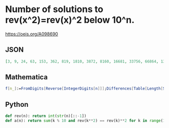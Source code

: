 # Number of solutions to rev\(x^2\)\=rev\(x\)^2 below 10^n\.
https://oeis.org/A098690
## JSON
```JSON
[3, 9, 24, 63, 153, 362, 819, 1810, 3872, 8160, 16681, 33756, 66864, 130937, 251982, 480793, 903981, 1685563, 3106008, 5677863, 10276935, 18464658, 32891187, 58169964, 102136772, 178096364, 308593319, 531191384, 909227946, 1546356485, 2617639292]
```
## Mathematica
```Mathematica
f[n_]:=FromDigits[Reverse[IntegerDigits[n]]];Differences[Table[Length[Select[Range[10^n],f[#^2]==f[#]^2&]],{n,0,6}]] (* _Geoffrey Critzer_, Dec 18 2013 *)
```
## Python
```Python
def rev(n): return int(str(n)[::-1])
def a(n): return sum(k % 10 and rev(k**2) == rev(k)**2 for k in range(10**n)) # _David Radcliffe_, Aug 28 2021
```
